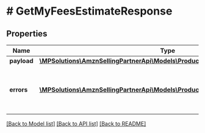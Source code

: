 # # GetMyFeesEstimateResponse

## Properties

Name | Type | Description | Notes
------------ | ------------- | ------------- | -------------
**payload** | [**\MPSolutions\AmznSellingPartnerApi\Models\ProductFees\GetMyFeesEstimateResult**](GetMyFeesEstimateResult.md) |  | [optional]
**errors** | [**\MPSolutions\AmznSellingPartnerApi\Models\ProductFees\Error[]**](Error.md) | A list of error responses returned when a request is unsuccessful. | [optional]

[[Back to Model list]](../../README.md#models) [[Back to API list]](../../README.md#endpoints) [[Back to README]](../../README.md)
